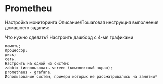 # Prometheu
Настройка мониторинга
Описание/Пошаговая инструкция выполнения домашнего задания:

Что нужно сделать?
Настроить дашборд с 4-мя графиками

    память;
    процессор;
    диск;
    сеть.
    Настроить на одной из систем:
    zabbix (использовать screen (комплексный экран);
    prometheus - grafana.
    Использование систем, примеры которых не рассматривались на занятии*
